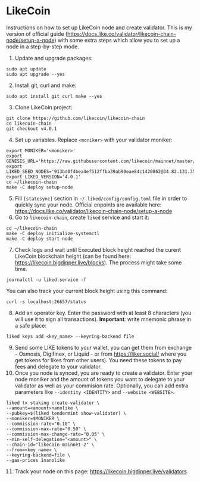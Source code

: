 # LikeCoin
Instructions on how to set up LikeCoin node and create validator. This is my version of official guide (https://docs.like.co/validator/likecoin-chain-node/setup-a-node) with some extra steps which allow you to set up a node in a step-by-step mode.

1. Update and upgrade packages:
```
sudo apt update
sudo apt upgrade --yes
```
2. Install git, curl and make:
```
sudo apt install git curl make --yes
```
3. Clone LikeCoin project:
```
git clone https://github.com/likecoin/likecoin-chain
cd likecoin-chain
git checkout v4.0.1
```
4. Set up variables. Replace ``<moniker>`` with your validator moniker:
```
export MONIKER='<moniker>'
export GENESIS_URL='https://raw.githubusercontent.com/likecoin/mainnet/master/genesis.json'
export LIKED_SEED_NODES='913bd0f4bea4ef512ffba39ab90eae84c1420862@34.82.131.35:26656,e44a2165ac573f84151671b092aa4936ac305e2a@nnkken.dev:26656'
export LIKED_VERSION='4.0.1'
cd ~/likecoin-chain
make -C deploy setup-node
```
5. Fill ``[statesync]`` section in ``~/.liked/config/config.toml`` file in order to quickly sync your node. Official enpoints are available here: https://docs.like.co/validator/likecoin-chain-node/setup-a-node
6. Go to ``likecoin-chain``, create ``liked`` service and start it:
```
cd ~/likecoin-chain
make -C deploy initialize-systemctl
make -C deploy start-node
```
7. Check logs and wait until Executed block height reached the curent LikeCoin blockchain height (can be found here: https://likecoin.bigdipper.live/blocks). The process might take some time.
```
journalctl -u liked.service -f
```
You can also track your current block height using this command:
```
curl -s localhost:26657/status
``` 
8. Add an operator key. Enter the password with at least 8 characters (you will use it to sign all transactions). **Important**: write  mnemonic phrase in a safe place:
```
liked keys add <key_name> --keyring-backend file
```
9. Send some LIKE tokens to your wallet, you can get them from exchange - Osmosis, Digifinex, or Liquid - or from https://liker.social/ where you get tokens for likes from other users). You need these tokens to pay fees and delegate to your validator.
10. Once you node is synced, you are ready to create a validator. Enter your node moniker and the amount of tokens you want to delegate to your validator as well as your commision rate. Optionally, you can add extra parameters like ``--identity <IDENTITY>`` and ``--website <WEBSITE>``.
```
liked tx staking create-validator \
--amount=<amount>nanolike \
--pubkey=$(liked tendermint show-validator) \
--moniker=$MONIKER \
--commission-rate="0.10" \
--commission-max-rate="0.50" \
--commission-max-change-rate="0.05" \
--min-self-delegation="<amount>" \
--chain-id="likecoin-mainnet-2" \
--from=<key_name> \
--keyring-backend=file \
--gas-prices 1nanolike
```
11. Track your node on this page: https://likecoin.bigdipper.live/validators.
